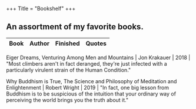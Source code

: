 +++
Title = "Bookshelf"
+++

## An assortment of my favorite books.

Book | Author | Finished | Quotes
-----|-------|-------|-------

Eiger Dreams, Venturing Among Men and Mountains | Jon Krakauer | 2018 | "Most climbers aren't in fact deranged, they're just infected with a particularly virulent strain of the Human Condition."

Why Buddhism is True, The Science and Philosophy of Meditation and Enlightenment | Robert Wright | 2019 | "In fact, one big lesson from Buddhism is to be suspicious of the intuition that your ordinary way of perceiving the world brings you the truth about it."
